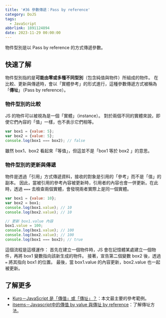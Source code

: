 ```yaml
---
title: '#36 參數傳遞：Pass by reference'
category: DoJS
tags:
  - JavaScript
abbrlink: 1891124894
date: 2023-11-29 00:00:00
---
```

物件型別是以 Pass by reference 的方式傳遞參數。
<!--more-->
## 快速了解
物件型別指的是**可能由零或多種不同型別**（包含純值與物件）所組成的物件。
在比較、更新與傳遞時，會以「實體參考」的形式進行，這種參數傳遞方式被稱為「**傳址**」（Pass by reference）。
### 物件型別的比較
JS 的物件可以被視為是一個「實體」（instance）。
對於兩個不同的實體來說，即使它們內容的「值」一樣，也不表示它們相等。
```jsx
var box1 = {value: 5};
var box2 = {value: 5};
console.log(box1 === box2); // false
```
雖然 box1、box2 看起來「等值」，但這並不是「box1 等於 box2 」的意思。
### 物件型別的更新與傳遞
物件是透過「引用」方式傳遞資料，接收的對象是引用的「參考」而不是「值」的副本。
因此，當被引用的參考內容被更新時，引用者的內容也會一併更新。在此時，透過 `===` 去檢查兩個實體，會發現兩者實際上是同一個實體。
```jsx
var box1 = {value: 10};
var box2 = box1;
console.log(box1.value); // 10
console.log(box2.value); // 10

// 更新 box1.value 內容
box1.value = 100;
console.log(box1.value); // 100
console.log(box2.value); // 100
console.log(box1 === box2); // true
```
這個流程是這樣運作：
首先在建立一個物件時，JS 會在記憶體某處建立一個物件，再將 box1 變數指向該新生成的物件。
接著，宣告第二個變數 box2 後，透過 `=` 將其指向 box1 的位置。
最後，當 box1.value 的內容更新，box2.value 也一起被更新。
## 了解更多
- [Kuro－JavaScript 是「傳值」或「傳址」？](https://ithelp.ithome.com.tw/articles/10191057)：本文最主要的參考範例。
- [itsems－Javascript中的傳值 by value 與傳址 by reference](https://medium.com/itsems-frontend/javascript-pass-by-value-reference-sharing-5d6095ae030b)：了解傳址方法。